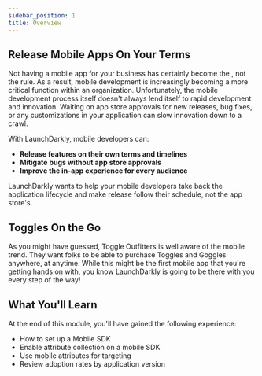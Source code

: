 ```yaml
---
sidebar_position: 1
title: Overview
---
```


## Release Mobile Apps On Your Terms

Not having a mobile app for your business has certainly become the , not the rule. As a result, mobile development is increasingly becoming a more critical function within an organization. Unfortunately, the mobile development process itself doesn't always lend itself to rapid development and innovation. Waiting on app store approvals for new releases, bug fixes, or any customizations in your application can slow innovation down to a crawl. 

With LaunchDarkly, mobile developers can: 
* **Release features on their own terms and timelines** 
* **Mitigate bugs without app store approvals** 
* **Improve the in-app experience for every audience**

LaunchDarkly wants to help your mobile developers take back the application lifecycle and make release follow their schedule, not the app store's.

## Toggles On the Go
As you might have guessed, Toggle Outfitters is well aware of the mobile trend. They want folks to be able to purchase Toggles and Goggles anywhere, at anytime. While this might be the first mobile app that you're getting hands on with, you know LaunchDarkly is going to be there with you every step of the way! 

## What You'll Learn
At the end of this module, you'll have gained the following experience:
* How to set up a Mobile SDK
* Enable attribute collection on a mobile SDK
* Use mobile attributes for targeting
* Review adoption rates by application version
